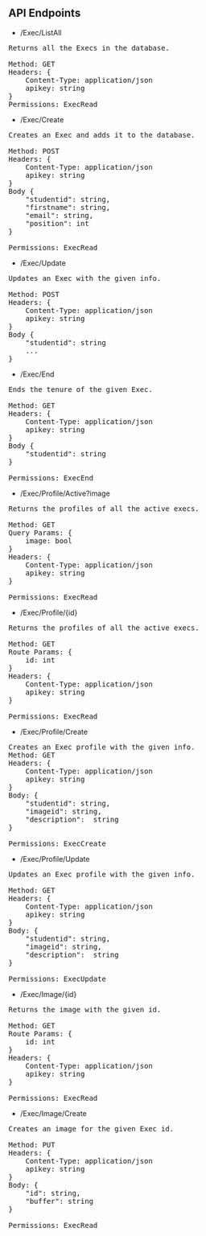 ## API Endpoints 

* /Exec/ListAll
<pre>
Returns all the Execs in the database. 

Method: GET
Headers: {
    Content-Type: application/json
    apikey: string
}
Permissions: ExecRead
</pre>

* /Exec/Create
<pre>
Creates an Exec and adds it to the database.

Method: POST
Headers: {
    Content-Type: application/json
    apikey: string
} 
Body {
    "studentid": string,
    "firstname": string,
    "email": string,
    "position": int
}

Permissions: ExecRead
</pre>


* /Exec/Update
<pre>
Updates an Exec with the given info. 

Method: POST
Headers: {
    Content-Type: application/json
    apikey: string
} 
Body {
    "studentid": string
    ... 
}
</pre>

* /Exec/End
<pre>
Ends the tenure of the given Exec.

Method: GET
Headers: {
    Content-Type: application/json
    apikey: string
} 
Body {
    "studentid": string
}

Permissions: ExecEnd
</pre>

*  /Exec/Profile/Active?image
<pre>
Returns the profiles of all the active execs.

Method: GET
Query Params: {
    image: bool
}
Headers: {
    Content-Type: application/json
    apikey: string
} 

Permissions: ExecRead
</pre>

*  /Exec/Profile/{id}
<pre>
Returns the profiles of all the active execs.

Method: GET
Route Params: {
    id: int
}
Headers: {
    Content-Type: application/json
    apikey: string
} 

Permissions: ExecRead
</pre>

*  /Exec/Profile/Create
<pre>
Creates an Exec profile with the given info.
Method: GET
Headers: {
    Content-Type: application/json
    apikey: string
} 
Body: {
    "studentid": string,
    "imageid": string,
    "description":  string
}

Permissions: ExecCreate
</pre>

*  /Exec/Profile/Update
<pre>
Updates an Exec profile with the given info.

Method: GET
Headers: {
    Content-Type: application/json
    apikey: string
} 
Body: { 
    "studentid": string,
    "imageid": string,
    "description":  string
}

Permissions: ExecUpdate
</pre>

*  /Exec/Image/{id}
<pre>
Returns the image with the given id.

Method: GET
Route Params: {
    id: int
}
Headers: {
    Content-Type: application/json
    apikey: string
} 

Permissions: ExecRead
</pre>

*  /Exec/Image/Create
<pre>
Creates an image for the given Exec id.

Method: PUT
Headers: {
    Content-Type: application/json
    apikey: string
}
Body: {
    "id": string,
    "buffer": string
}

Permissions: ExecRead
</pre>
 
 
